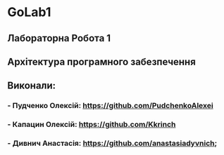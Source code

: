 # GoLab1

## Лабораторна Робота 1 
## Архітектура програмного забезпечення

## Виконали:

### - Пудченко Олексій: https://github.com/PudchenkoAlexei
### - Капацин Олексій: https://github.com/Kkrinch
### - Дивнич Анастасія: https://github.com/anastasiadyvnich;